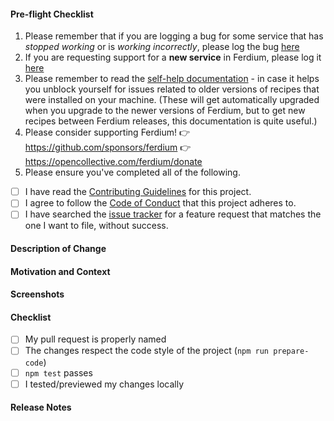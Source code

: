 <!-- Thank you for your Pull Request. -->
<!-- If you're unsure about any of these, don't hesitate to ask. We're here to help! -->
<!-- Please start by naming your pull request properly for e.g. "Add Google Tasks to Todo providers". -->
<!-- Please keep in mind that any text inside "<!--" and "--\>" are comments from us and won't be visible in your bug report, so please don't put any text in them. -->

#### Pre-flight Checklist

1. Please remember that if you are logging a bug for some service that has _stopped working_ or is _working incorrectly_, please log the bug [here](https://github.com/ferdium/ferdium-recipes/issues)
2. If you are requesting support for a **new service** in Ferdium, please log it [here](https://github.com/ferdium/ferdium-recipes/pulls)
3. Please remember to read the [self-help documentation](https://github.com/ferdium/ferdium#troubleshooting-recipes-self-help) - in case it helps you unblock yourself for issues related to older versions of recipes that were installed on your machine. (These will get automatically upgraded when you upgrade to the newer versions of Ferdium, but to get new recipes between Ferdium releases, this documentation is quite useful.)
4. Please consider supporting Ferdium!
  👉 https://github.com/sponsors/ferdium
  👉 https://opencollective.com/ferdium/donate
5. Please ensure you've completed all of the following.

- [ ] I have read the [Contributing Guidelines](https://github.com/ferdium/ferdium-app/blob/develop/CONTRIBUTING.md) for this project.
- [ ] I agree to follow the [Code of Conduct](https://github.com/ferdium/ferdium-app/blob/develop/CODE_OF_CONDUCT.md) that this project adheres to.
- [ ] I have searched the [issue tracker](https://github.com/ferdium/ferdium-app/issues) for a feature request that matches the one I want to file, without success.

#### Description of Change
<!-- Describe your changes in detail. -->

#### Motivation and Context
<!-- Why is this change required? What problem does it solve?  If it fixes an open issue, please link to the issue here. -->

#### Screenshots
<!-- Remove the section if this does not apply. -->

#### Checklist
<!-- Remove items that do not apply. For completed items, change [ ] to [x]. -->
- [ ] My pull request is properly named
- [ ] The changes respect the code style of the project (`npm run prepare-code`)
- [ ] `npm test` passes
- [ ] I tested/previewed my changes locally

#### Release Notes
<!-- Please add a one-line description for users of Ferdium to read in the release notes, or 'none' if no notes relevant to such users. Examples and help on special cases: https://github.com/electron/clerk/blob/master/README.md#examples -->
